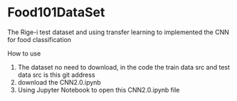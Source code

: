 # Food101DataSet
The Rige-i test dataset and using transfer learning to implemented the CNN for food classification

How to use
1. The dataset no need to download, in the code the train data src and test data src is this git address
2. download the CNN2.0.ipynb
3. Using Jupyter Notebook to open this CNN2.0.ipynb file
